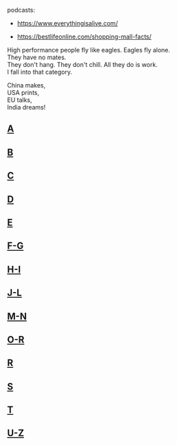 
podcasts:
* <https://www.everythingisalive.com/>

- <https://bestlifeonline.com/shopping-mall-facts/>


High performance people fly like eagles. Eagles fly alone.\
They have no mates.\
They don't hang. They don't chill. All they do is work.\
I fall into that category.


China makes,\
USA prints,\
EU talks,\
India dreams!


## [A](a-n/a.md)


## [B](a-n/b.md)


## [C](a-n/c.md)


## [D](a-n/d.md)


## [E](a-n/e.md)


## [F-G](a-n/f-g.md)


## [H-I](a-n/h-i.md)


## [J-L](a-n/j-l.md)


## [M-N](a-n/m-n.md)


## [O-R](o-z/o-q.md)


## [R](o-z/r.md)


## [S](o-z/s.md)


## [T](o-z/t.md)


## [U-Z](o-z/u-z.md)

